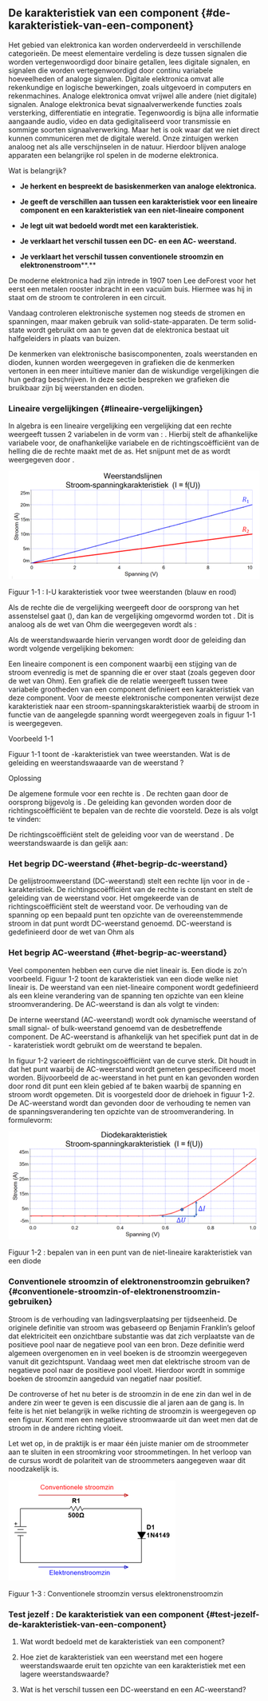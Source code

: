 ## De karakteristiek van een component {#de-karakteristiek-van-een-component}

Het gebied van elektronica kan worden onderverdeeld in verschillende categorieën. De meest elementaire verdeling is deze tussen signalen die worden vertegenwoordigd door binaire getallen, lees digitale signalen, en signalen die worden vertegenwoordigd door continu variabele hoeveelheden of analoge signalen. Digitale elektronica omvat alle rekenkundige en logische bewerkingen, zoals uitgevoerd in computers en rekenmachines. Analoge elektronica omvat vrijwel alle andere (niet digitale) signalen. Analoge elektronica bevat signaalverwerkende functies zoals versterking, differentiatie en integratie. Tegenwoordig is bijna alle informatie aangaande audio, video en data gedigitaliseerd voor transmissie en sommige soorten signaalverwerking. Maar het is ook waar dat we niet direct kunnen communiceren met de digitale wereld. Onze zintuigen werken analoog net als alle verschijnselen in de natuur. Hierdoor blijven analoge apparaten een belangrijke rol spelen in de moderne elektronica.

Wat is belangrijk?

*   **Je herkent en bespreekt de basiskenmerken van analoge elektronica.**

*   **Je geeft de verschillen aan tussen een karakteristiek voor een lineaire component en een karakteristiek van een niet-lineaire component**

*   **Je legt uit wat bedoeld wordt met een karakteristiek.**

*   **Je verklaart het verschil tussen een DC- en een AC- weerstand.**

*   **Je verklaart het verschil tussen conventionele stroomzin en elektronenstroom****.**

De moderne elektronica had zijn intrede in 1907 toen Lee deForest voor het eerst een metalen rooster inbracht in een vacuüm buis. Hiermee was hij in staat om de stroom te controleren in een circuit.

Vandaag controleren elektronische systemen nog steeds de stromen en spanningen, maar maken gebruik van solid-state-apparaten. De term solid-state wordt gebruikt om aan te geven dat de elektronica bestaat uit halfgeleiders in plaats van buizen.

De kenmerken van elektronische basiscomponenten, zoals weerstanden en dioden, kunnen worden weergegeven in grafieken die de kenmerken vertonen in een meer intuïtieve manier dan de wiskundige vergelijkingen die hun gedrag beschrijven. In deze sectie bespreken we grafieken die bruikbaar zijn bij weerstanden en dioden.

### Lineaire vergelijkingen {#lineaire-vergelijkingen}

In algebra is een lineaire vergelijking een vergelijking dat een rechte weergeeft tussen 2 variabelen in de vorm van : . Hierbij stelt de afhankelijke variabele voor, de onafhankelijke variabele en de richtingscoëfficiënt van de helling die de rechte maakt met de as. Het snijpunt met de as wordt weergegeven door .

![](/assets/afbeelding_1.png)

Figuur 1-1 : I-U karakteristiek voor twee weerstanden (blauw en rood)

Als de rechte die de vergelijking weergeeft door de oorsprong van het assenstelsel gaat (), dan kan de vergelijking omgevormd worden tot . Dit is analoog als de wet van Ohm die weergegeven wordt als :

Als de weerstandswaarde hierin vervangen wordt door de geleiding dan wordt volgende vergelijking bekomen:

Een lineaire component is een component waarbij een stijging van de stroom evenredig is met de spanning die er over staat (zoals gegeven door de wet van Ohm). Een grafiek die de relatie weergeeft tussen twee variabele grootheden van een component definieert een karakteristiek van deze component. Voor de meeste elektronische componenten verwijst deze karakteristiek naar een stroom-spanningskarakteristiek waarbij de stroom in functie van de aangelegde spanning wordt weergegeven zoals in figuur 1-1 is weergegeven.

Voorbeeld 1-1

Figuur 1-1 toont de -karakteristiek van twee weerstanden. Wat is de geleiding en weerstandswaaarde van de weerstand ?

Oplossing

De algemene formule voor een rechte is . De rechten gaan door de oorsprong bijgevolg is . De geleiding kan gevonden worden door de richtingscoëfficiënt te bepalen van de rechte die voorsteld. Deze is als volgt te vinden:

De richtingscoëfficiënt stelt de geleiding voor van de weerstand . De weerstandswaarde is dan gelijk aan:

### Het begrip DC-weerstand {#het-begrip-dc-weerstand}

De gelijstroomweerstand (DC-weerstand) stelt een rechte lijn voor in de -karakteristiek. De richtingscoëfficiënt van de rechte is constant en stelt de geleiding van de weerstand voor. Het omgekeerde van de richtingscoëfficiënt stelt de weerstand voor. De verhouding van de spanning op een bepaald punt ten opzichte van de overeenstemmende stroom in dat punt wordt DC-weerstand genoemd. DC-weerstand is gedefinieerd door de wet van Ohm als

### Het begrip AC-weerstand {#het-begrip-ac-weerstand}

Veel componenten hebben een curve die niet lineair is. Een diode is zo’n voorbeeld. Figuur 1-2 toont de karakteristiek van een diode welke niet lineair is. De weerstand van een niet-lineaire component wordt gedefinieerd als een kleine verandering van de spanning ten opzichte van een kleine stroomverandering. De AC-weerstand is dan als volgt te vinden:

De interne weerstand (AC-weerstand) wordt ook dynamische weerstand of small signal- of bulk-weerstand genoemd van de desbetreffende component. De AC-weerstand is afhankelijk van het specifiek punt dat in de - karateristiek wordt gebruikt om de weerstand te bepalen.

In figuur 1-2 varieert de richtingscoëfficiënt van de curve sterk. Dit houdt in dat het punt waarbij de AC-weerstand wordt gemeten gespecificeerd moet worden. Bijvoorbeeld de ac-weerstand in het punt en kan gevonden worden door rond dit punt een klein gebied af te baken waarbij de spanning en stroom wordt opgemeten. Dit is voorgesteld door de driehoek in figuur 1-2\. De AC-weerstand wordt dan gevonden door de verhouding te nemen van de spanningsverandering ten opzichte van de stroomverandering. In formulevorm:

![](/assets/afbeelding_448.png)

Figuur 1-2 : bepalen van in een punt van de niet-lineaire karakteristiek van een diode

### Conventionele stroomzin of elektronenstroomzin gebruiken? {#conventionele-stroomzin-of-elektronenstroomzin-gebruiken}

Stroom is de verhouding van ladingsverplaatsing per tijdseenheid. De originele definitie van stroom was gebaseerd op Benjamin Franklin’s geloof dat elektriciteit een onzichtbare substantie was dat zich verplaatste van de positieve pool naar de negatieve pool van een bron. Deze definitie werd algemeen overgenomen en in veel boeken is de stroomzin weergegeven vanuit dit gezichtspunt. Vandaag weet men dat elektrische stroom van de negatieve pool naar de positieve pool vloeit. Hierdoor wordt in sommige boeken de stroomzin aangeduid van negatief naar positief.

De controverse of het nu beter is de stroomzin in de ene zin dan wel in de andere zin weer te geven is een discussie die al jaren aan de gang is. In feite is het niet belangrijk in welke richting de stroomzin is weergegeven op een figuur. Komt men een negatieve stroomwaarde uit dan weet men dat de stroom in de andere richting vloeit.

Let wet op, in de praktijk is er maar één juiste manier om de stroommeter aan te sluiten in een stroomkring voor stroommetingen. In het verloop van de cursus wordt de polariteit van de stroommeters aangegeven waar dit noodzakelijk is.

![](/assets/afbeelding_450.png)

Figuur 1-3 : Conventionele stroomzin versus elektronenstroomzin

### Test jezelf : De karakteristiek van een component {#test-jezelf-de-karakteristiek-van-een-component}

1.  Wat wordt bedoeld met de karakteristiek van een component?

2.  Hoe ziet de karakteristiek van een weerstand met een hogere weerstandswaarde eruit ten opzichte van een karakteristiek met een lagere weerstandswaarde?

3.  Wat is het verschil tussen een DC-weerstand en een AC-weerstand?